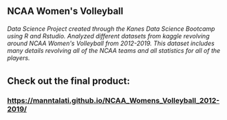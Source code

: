 ## NCAA Women's Volleyball
###### Data Science Project created through the Kanes Data Science Bootcamp using R and Rstudio. Analyzed different datasets from kaggle revolving around NCAA Women's Volleyball from 2012-2019. This dataset includes many details revolving all of the NCAA teams and all statistics for all of the players.

## Check out the final product:
### https://manntalati.github.io/NCAA_Womens_Volleyball_2012-2019/ 

